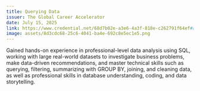 ```yaml
---
title: Querying Data
issuer: The Global Career Accelerator
date: July 15, 2025
link: https://www.credential.net/68d7b02e-a3e6-4a3f-818e-c262791f64ef#acc.ciaDWfbN
image: assets/8d3cdc68-25c6-4041-ba4e-692c8e5ec1e5.png
---
```


Gained hands-on experience in professional-level data analysis using SQL, working with large real-world datasets to investigate business problems, make data-driven recommendations, and master technical skills such as querying, filtering, summarizing with GROUP BY, joining, and cleaning data, as well as professional skills in database understanding, coding, and data storytelling.
